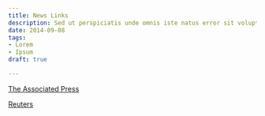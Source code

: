 ```yaml
---
title: News Links
description: Sed ut perspiciatis unde omnis iste natus error sit voluptatem
date: 2014-09-08
tags:
- Lorem
- Ipsum
draft: true

---
```

[The Associated Press](https://apnews.com/hub/ap-top-news)

[Reuters](https://www.reuters.com)